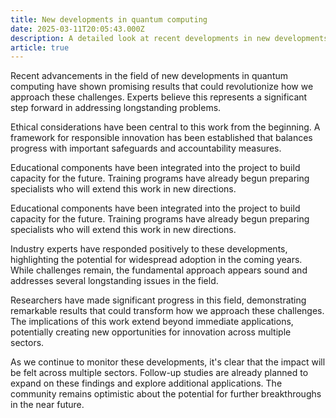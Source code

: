 ```yaml
---
title: New developments in quantum computing
date: 2025-03-11T20:05:43.000Z
description: A detailed look at recent developments in new developments in quantum computing
article: true
---
```

Recent advancements in the field of new developments in quantum computing have shown promising results that could revolutionize how we approach these challenges. Experts believe this represents a significant step forward in addressing longstanding problems.

<!-- more -->

Ethical considerations have been central to this work from the beginning. A framework for responsible innovation has been established that balances progress with important safeguards and accountability measures.

Educational components have been integrated into the project to build capacity for the future. Training programs have already begun preparing specialists who will extend this work in new directions.

Educational components have been integrated into the project to build capacity for the future. Training programs have already begun preparing specialists who will extend this work in new directions.

Industry experts have responded positively to these developments, highlighting the potential for widespread adoption in the coming years. While challenges remain, the fundamental approach appears sound and addresses several longstanding issues in the field.

Researchers have made significant progress in this field, demonstrating remarkable results that could transform how we approach these challenges. The implications of this work extend beyond immediate applications, potentially creating new opportunities for innovation across multiple sectors.

As we continue to monitor these developments, it's clear that the impact will be felt across multiple sectors. Follow-up studies are already planned to expand on these findings and explore additional applications. The community remains optimistic about the potential for further breakthroughs in the near future.
